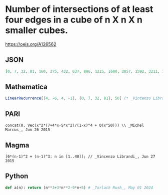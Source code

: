 # Number of intersections of at least four edges in a cube of n X n X n smaller cubes\.
https://oeis.org/A126562
## JSON
```JSON
[0, 7, 32, 81, 160, 275, 432, 637, 896, 1215, 1600, 2057, 2592, 3211, 3920, 4725, 5632, 6647, 7776, 9025, 10400, 11907, 13552, 15341, 17280, 19375, 21632, 24057, 26656, 29435, 32400, 35557, 38912, 42471, 46240, 50225, 54432, 58867, 63536, 68445]
```
## Mathematica
```Mathematica
LinearRecurrence[{4, -6, 4, -1}, {0, 7, 32, 81}, 50] (* _Vincenzo Librandi_, Jun 27 2015 *)
```
## PARI
```PARI
concat(0, Vec(x^2*(7+4*x-5*x^2)/(1-x)^4 + O(x^50))) \\ _Michel Marcus_, Jun 26 2015
```
## Magma
```Magma
[6*(n-1)^2 + (n-1)^3: n in [1..40]]; // _Vincenzo Librandi_, Jun 27 2015
```
## Python
```Python
def a(n): return (n**3+3*n**2-9*n+5) # _Torlach Rush_, May 01 2024
```
